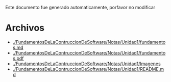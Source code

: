 Este documento fue generado automaticamente, porfavor no modificar

# Archivos

* [./FundamentosDeLaContruccionDeSoftware/Notas/Unidad1/fundamentos.md](./FundamentosDeLaContruccionDeSoftware/Notas/Unidad1/fundamentos.md)
* [./FundamentosDeLaContruccionDeSoftware/Notas/Unidad1/fundamentos.pdf](./FundamentosDeLaContruccionDeSoftware/Notas/Unidad1/fundamentos.pdf)
* [./FundamentosDeLaContruccionDeSoftware/Notas/Unidad1/Imagenes](./FundamentosDeLaContruccionDeSoftware/Notas/Unidad1/Imagenes)
* [./FundamentosDeLaContruccionDeSoftware/Notas/Unidad1/README.md](./FundamentosDeLaContruccionDeSoftware/Notas/Unidad1/README.md)

